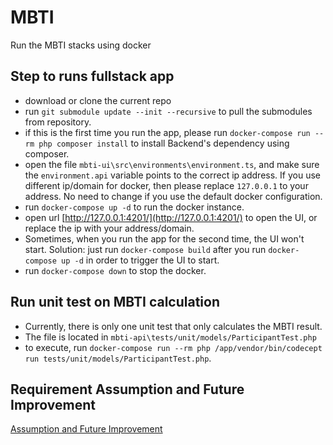 # MBTI

Run the MBTI stacks using docker

## Step to runs fullstack app
- download or clone the current repo
- run `git submodule update --init --recursive` to pull the submodules from repository.
- if this is the first time you run the app, please run `docker-compose run --rm php composer install` to install Backend's dependency using composer. 
- open the file `mbti-ui\src\environments\environment.ts`, and make sure the `environment.api` variable points to the correct ip address. If you use different ip/domain for docker, then please replace `127.0.0.1` to your address. No need to change if you use the default docker configuration.
- run `docker-compose up -d` to run the docker instance.
- open url [http://127.0.0.1:4201/](http://127.0.0.1:4201/) to open the UI, or replace the ip with your address/domain. 
- Sometimes, when you run the app for the second time, the UI won't start. Solution: just run `docker-compose build` after you run `docker-compose up -d` in order to trigger the UI to start.
- run `docker-compose down` to stop the docker.


## Run unit test on MBTI calculation
- Currently, there is only one unit test that only calculates the MBTI result.
- The file is located in `mbti-api\tests/unit/models/ParticipantTest.php`
- to execute, run `docker-compose run --rm php /app/vendor/bin/codecept run tests/unit/models/ParticipantTest.php`. 


## Requirement Assumption and Future Improvement
[Assumption and Future Improvement](next-improvement.md)